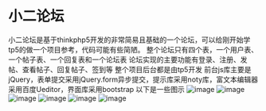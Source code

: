 小二论坛
===============

小二论坛是基于thinkphp5开发的非常简易且基础的一个论坛，可以给刚开始学tp5的做一个项目参考，代码可能有些简陋。
整个论坛只有四个表，一个用户表、 一个帖子表、一个回复表和一个论坛表
论坛实现的主要功能有登录、注册、发帖、查看帖子、回复帖子、签到等
整个项目后台都是由tp5开发
前台js库主要是jQuery，表单提交采用jQuery.form异步提交，提示库采用noty库，富文本编辑器采用百度Ueditor，界面库采用bootstrap
以下是一些图示
![image](https://github.com/jitaoneng/xiaoerBBS/raw/master/%E5%9B%BE%E7%A4%BA/register.png)
![image](https://github.com/jitaoneng/xiaoerBBS/raw/master/%E5%9B%BE%E7%A4%BA/login.png)
![image](https://github.com/jitaoneng/xiaoerBBS/raw/master/%E5%9B%BE%E7%A4%BA/home.png)
![image](https://github.com/jitaoneng/xiaoerBBS/raw/master/%E5%9B%BE%E7%A4%BA/user.png)
![image](https://github.com/jitaoneng/xiaoerBBS/raw/master/%E5%9B%BE%E7%A4%BA/post.png)
![image](https://github.com/jitaoneng/xiaoerBBS/raw/master/%E5%9B%BE%E7%A4%BA/sign.png)

